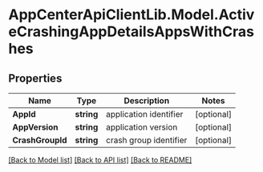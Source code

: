 # AppCenterApiClientLib.Model.ActiveCrashingAppDetailsAppsWithCrashes
## Properties

Name | Type | Description | Notes
------------ | ------------- | ------------- | -------------
**AppId** | **string** | application identifier | [optional] 
**AppVersion** | **string** | application version | [optional] 
**CrashGroupId** | **string** | crash group identifier | [optional] 

[[Back to Model list]](../README.md#documentation-for-models) [[Back to API list]](../README.md#documentation-for-api-endpoints) [[Back to README]](../README.md)

